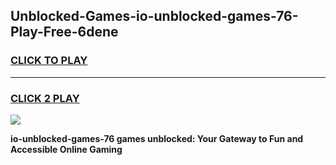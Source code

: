 
## Unblocked-Games-io-unblocked-games-76-Play-Free-6dene
<h3>
<a href="https://premium76.site?title=io-unblocked-games-76&ref=22A">CLICK TO PLAY</a></h3>
<hr>

<h3>
<a href="https://premium76.site?title=io-unblocked-games-76&ref=22A">CLICK 2 PLAY</a>
  
</h3>

<a href="https://premium76.site?title=io-unblocked-games-76&ref=22A"><img src="https://clearcache.store/games.png"></a>


**io-unblocked-games-76 games unblocked: Your Gateway to Fun and Accessible Online Gaming**

